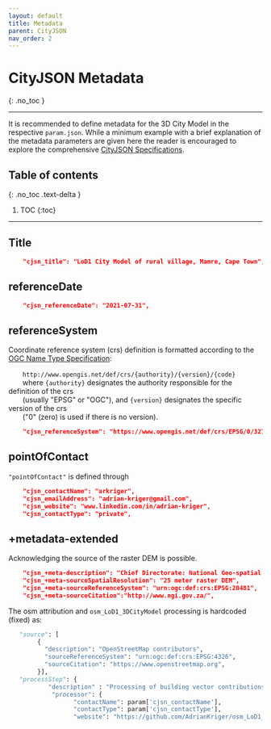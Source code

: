 ```yaml
---
layout: default
title: Metadata
parent: CityJSON
nav_order: 2
---
```


# CityJSON Metadata
{: .no_toc }

---

It is recommended to define metadata for the 3D City Model in the respective `param.json`. While a minimum example with a brief explanation of the metadata parameters are given here the reader is encouraged to explore the comprehensive [CityJSON Specifications](https://www.cityjson.org/specs/1.1.0/#metadata).

## Table of contents
{: .no_toc .text-delta }

1. TOC
{:toc}

---
## Title

```json
    "cjsn_title": "LoD1 City Model of rural village, Mamre, Cape Town",
```
## referenceDate
```json    
    "cjsn_referenceDate": "2021-07-31",
```
## referenceSystem

Coordinate reference system (crs) definition is formatted according to the [OGC Name Type Specification](https://docs.opengeospatial.org/pol/09-048r5.html#_production_rule_for_specification_element_names):

&emsp;&emsp;`http://www.opengis.net/def/crs/{authority}/{version}/{code}`  
&emsp;&emsp;where `{authority}` designates the authority responsible for the definition of the crs    
&emsp;&emsp;(usually "EPSG" or "OGC"), and `{version}` designates the specific version of the crs  
&emsp;&emsp;("0" (zero) is used if there is no version).
        
```json
    "cjsn_referenceSystem": "https://www.opengis.net/def/crs/EPSG/0/32734",
```
## pointOfContact

`"pointOfContact"` is defined through 

```json    
    "cjsn_contactName": "arkriger", 
    "cjsn_emailAddress": "adrian-kriger@gmail.com", 
    "cjsn_website": "www.linkedin.com/in/adrian-kriger", 
    "cjsn_contactType": "private",
```
## +metadata-extended

Acknowledging the source of the raster DEM is possible. 

```json
    "cjsn_+meta-description": "Chief Directorate: National Geo-spatial Information",
    "cjsn_+meta-sourceSpatialResolution": "25 meter raster DEM",
    "cjsn_+meta-sourceReferenceSystem": "urn:ogc:def:crs:EPSG:20481",
    "cjsn_+meta-sourceCitation":"http://www.ngi.gov.za/",
 ```
 
 The osm attribution and `osm_LoD1_3DCityModel` processing is hardcoded (fixed) as: 
 ```python
    "source": [
         {
           "description": "OpenStreetMap contributors",
           "sourceReferenceSystem": "urn:ogc:def:crs:EPSG:4326",
           "sourceCitation": "https://www.openstreetmap.org",
         }],
    "processStep": {
            "description" : "Processing of building vector contributions <raster DEM> using osm_LoD1_3DCityModel workflow",
             "processor": {
                   "contactName": param['cjsn_contactName'],
                   "contactType": param['cjsn_contactType'],
                   "website": "https://github.com/AdrianKriger/osm_LoD1_3DCityModel"
 ```
 
 

